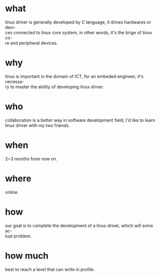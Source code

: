 # what
linux driver is generally developed by C language, it drives hardwares or devi-  
ces connected to linux core system, in other words, it's the brige of linux co-  
re and peripheral devices.

# why
linux is important in the domain of ICT, for an embeded engineer, it's necessa-  
ry to master the ability of developing linux driver.

# who
collaboration is a better way in software development field, I'd like to learn   
linux driver with my two friends.

# when
2~3 months from now on.

# where
online.

# how
our goal is to complete the development of a linux driver, which will solve ac-  
tual problem.

# how much
best to reach a level that can write in profile.